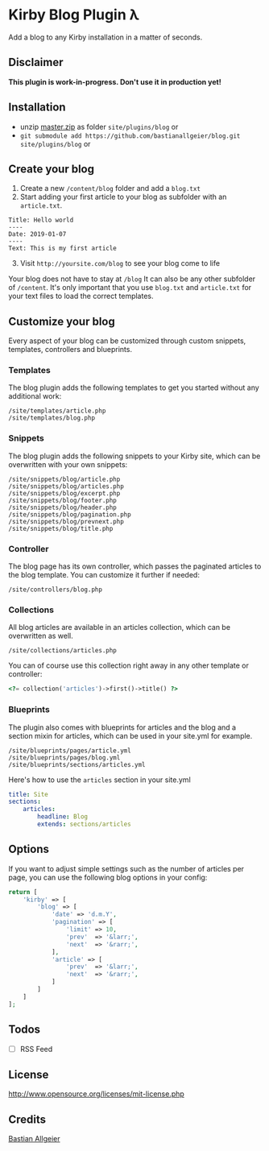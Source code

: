 # Kirby Blog Plugin λ

Add a blog to any Kirby installation in a matter of seconds.

## Disclaimer
**This plugin is work-in-progress. Don't use it in production yet!**

## Installation

- unzip [master.zip](https://github.com/bastianallgeier/blog/archive/master.zip) as folder `site/plugins/blog` or
- `git submodule add https://github.com/bastianallgeier/blog.git site/plugins/blog` or
<!-- - `composer require getkirby/blog` -->

## Create your blog

1. Create a new `/content/blog` folder and add a `blog.txt`
2. Start adding your first article to your blog as subfolder with an `article.txt`. 
```
Title: Hello world
----
Date: 2019-01-07
----
Text: This is my first article
```
3. Visit `http://yoursite.com/blog` to see your blog come to life

Your blog does not have to stay at `/blog` It can also be any other subfolder of `/content`. It's only important that you use `blog.txt` and `article.txt` for your text files to load the correct templates.

## Customize your blog

Every aspect of your blog can be customized through custom snippets, templates, controllers and blueprints.

### Templates

The blog plugin adds the following templates to get you started without any additional work:

```
/site/templates/article.php
/site/templates/blog.php
```

### Snippets

The blog plugin adds the following snippets to your Kirby site, which can be overwritten with your own snippets:

```
/site/snippets/blog/article.php
/site/snippets/blog/articles.php
/site/snippets/blog/excerpt.php
/site/snippets/blog/footer.php
/site/snippets/blog/header.php
/site/snippets/blog/pagination.php
/site/snippets/blog/prevnext.php
/site/snippets/blog/title.php
```

### Controller

The blog page has its own controller, which passes the paginated articles to the blog template. You can customize it further if needed:

```
/site/controllers/blog.php
```

### Collections

All blog articles are available in an articles collection, which can be overwritten as well.

```
/site/collections/articles.php
```

You can of course use this collection right away in any other template or controller:

```php
<?= collection('articles')->first()->title() ?>
```

### Blueprints

The plugin also comes with blueprints for articles and the blog and a section mixin for articles, which can be used in your site.yml for example.

```
/site/blueprints/pages/article.yml
/site/blueprints/pages/blog.yml
/site/blueprints/sections/articles.yml
```

Here's how to use the `articles` section in your site.yml

```yaml
title: Site
sections:
    articles:
        headline: Blog
        extends: sections/articles
```

## Options

If you want to adjust simple settings such as the number of articles per page, you can use the following blog options in your config:

```php
return [
    'kirby' => [
        'blog' => [
            'date' => 'd.m.Y',
            'pagination' => [
                'limit' => 10,
                'prev'  => '&larr;',
                'next'  => '&rarr;',
            ],
            'article' => [
                'prev'  => '&larr;',
                'next'  => '&rarr;',
            ]
        ]
    ]
];
```

## Todos

- [ ] RSS Feed

## License

<http://www.opensource.org/licenses/mit-license.php>

## Credits

[Bastian Allgeier](https://getkirby.com)
